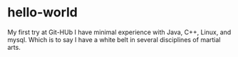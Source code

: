 # hello-world
My first try at Git-HUb
I have minimal experience with Java, C++, Linux, and mysql. Which is to say I have a white belt in several disciplines of martial arts.
